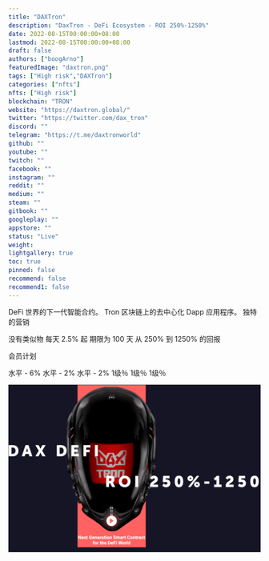 ```yaml
---
title: "DAXTron"
description: "DaxTron - DeFi Ecosystem - ROI 250%-1250%"
date: 2022-08-15T00:00:00+08:00
lastmod: 2022-08-15T00:00:00+08:00
draft: false
authors: ["boogArno"]
featuredImage: "daxtron.png"
tags: ["High risk","DAXTron"]
categories: ["nfts"]
nfts: ["High risk"]
blockchain: "TRON"
website: "https://daxtron.global/"
twitter: "https://twitter.com/dax_tron"
discord: ""
telegram: "https://t.me/daxtronworld"
github: ""
youtube: ""
twitch: ""
facebook: ""
instagram: ""
reddit: ""
medium: ""
steam: ""
gitbook: ""
googleplay: ""
appstore: ""
status: "Live"
weight: 
lightgallery: true
toc: true
pinned: false
recommend: false
recommend1: false
---
```

DeFi 世界的下一代智能合约。
Tron 区块链上的去中心化 Dapp 应用程序。
独特的营销

  没有类似物
  每天 2.5% 起
  期限为 100 天
  从 250% 到 1250% 的回报

会员计划

  水平 - 6%
  水平 - 2%
  水平 - 2%
  1级％
  1级％
  1级％

![daxtron-dapp-high-risk-tron-image1_e558c6f4cf4d1f7df5b1029fca074bce](daxtron-dapp-high-risk-tron-image1_e558c6f4cf4d1f7df5b1029fca074bce.png)

